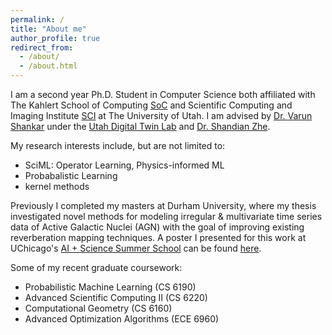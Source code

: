 ```yaml
---
permalink: /
title: "About me"
author_profile: true
redirect_from: 
  - /about/
  - /about.html
---
```


I am a second year Ph.D. Student in Computer Science both affiliated with The Kahlert School of Computing [SoC](https://www.cs.utah.edu) and Scientific Computing and Imaging Institute [SCI](https://www.sci.utah.edu/) at The University of Utah. I am advised by [Dr. Varun Shankar](https://users.cs.utah.edu/~shankar/) under the [Utah Digital Twin Lab](https://digitaltwin.cs.utah.edu/) and [Dr. Shandian Zhe](https://users.cs.utah.edu/~zhe/).

My research interests include, but are not limited to:
* SciML: Operator Learning, Physics-informed ML 
* Probabalistic Learning
* kernel methods

Previously I completed my masters at Durham University, where my thesis investigated novel methods for modeling irregular & multivariate time series data of Active Galactic Nuclei (AGN) with the goal of improving existing reverberation mapping techniques. A poster I presented for this work at UChicago's [AI + Science Summer School](https://datascience.uchicago.edu/events/ai-science-summer-school-2023/) can be found [here](https://docs.google.com/presentation/d/e/2PACX-1vTejV4YIXShOr6Lx56WlS0E73Dhya-NTqcycXGygBc3mflo6bYvwq2xEEx9z8F1TdwIh358MqnDkxbJ/pub?start=false&loop=false&delayms=60000).

Some of my recent graduate coursework:
* Probabilistic Machine Learning (CS 6190)
* Advanced Scientific Computing II (CS 6220)
* Computational Geometry (CS 6160)
* Advanced Optimization Algorithms (ECE 6960)